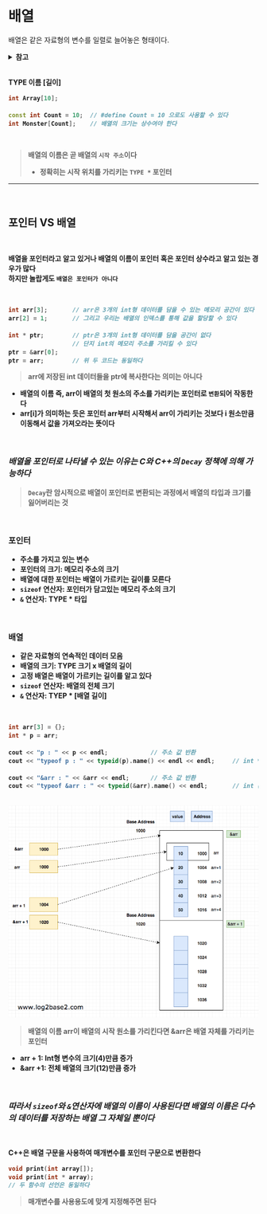 # 배열 
배열은 같은 자료형의 변수를 일렬로 늘어놓은 형태이다.

<details>
  <summary> <b>참고</summary>
  <div markdown="0">
  <a href = "https://github.com/jonghyeok98/CS-Study/blob/main/contents/data-structure/Data_Sturcture.md">배열</a>
  </div>
</details>

<br>

TYPE 이름 [길이]
``` cpp
int Array[10];

const int Count = 10;  // #define Count = 10 으로도 사용할 수 있다
int Monster[Count];    // 배열의 크기는 상수여야 한다
```

<br>

> 배열의 이름은 곧 배열의 `시작 주소`이다
> * 정확히는 시작 위치를 가리키는 `TYPE *` 포인터
---

<br>

## 포인터 VS 배열

<br>

배열을 포인터라고 알고 있거나 배열의 이름이 포인터 혹은 포인터 상수라고 알고 있는 경우가 많다   
하지만 놀랍게도 `배열은 포인터가 아니다`

<br>

``` cpp
int arr[3];       // arr은 3개의 int형 데이터를 담을 수 있는 메모리 공간이 있다
arr[2] = 1;       // 그리고 우리는 배열의 인덱스를 통해 값을 할당할 수 있다

int * ptr;        // ptr은 3개의 int형 데이터를 담을 공간이 없다
                  // 단지 int의 메모리 주소를 가리킬 수 있다
ptr = &arr[0];
ptr = arr;        // 위 두 코드는 동일하다
```
> arr에 저장된 int 데이터들을 ptr에 복사한다는 의미는 아니다

 * 배열의 이름 즉, arr이 배열의 첫 원소의 주소를 가리키는 포인터로 `변환`되어 작동한다
 * arr[i]가 의미하는 듯은 포인터 arr부터 시작해서 arr이 가리키는 것보다 i 원소만큼 이동해서 값을 가져오라는 뜻이다

<br>

### ***배열을 포인터로 나타낼 수 있는 이유는 C와 C++의 `Decay` 정책에 의해 가능하다***
> `Decay`란 암시적으로 배열이 포인터로 변환되는 과정에서 배열의 타입과 크기를 잃어버리는 것

<br>

### 포인터
 * 주소를 가지고 있는 변수
 * 포인터의 크기: 메모리 주소의 크기
 * 배열에 대한 포인터는 배열이 가르키는 길이를 모른다
 * `sizeof` 연산자: 포인터가 담고있는 메모리 주소의 크기
 * `&` 연산자: TYPE * 타입

 <br>

### 배열
 * 같은 자료형의 연속적인 데이터 모음
 * 배열의 크기: TYPE 크기 x 배열의 길이
 * 고정 배열은 배열이 가르키는 길이를 알고 있다
 * `sizeof` 연산자: 배열의 전체 크기 
 * `&` 연산자: TYEP * [배열 길이]


<br>

``` cpp
int arr[3] = {};
int * p = arr;

cout << "p : " << p << endl;            // 주소 값 반환
cout << "typeof p : " << typeid(p).name() << endl << endl;     // int * 
 
cout << "&arr : " << &arr << endl;      // 주소 값 반환 
cout << "typeof &arr : " << typeid(&arr).name() << endl;       // int (*)[3]
```

<br>

<img src = "./Images/Array/Array.png" width = 600>

> 배열의 이름 arr이 배열의 시작 원소를 가리킨다면 &arr은 배열 자체를 가리키는 포인터

 * arr + 1: Int형 변수의 크기(4)만큼 증가
 * &arr +1: 전체 배열의 크기(12)만큼 증가

<br>

### ***따라서 `sizeof`와 `&`연산자에 배열의 이름이 사용된다면 배열의 이름은 다수의 데이터를 저장하는 배열 그 자체일 뿐이다***


<br>

C++은 배열 구문을 사용하여 매개변수를 포인터 구문으로 변환한다
``` cpp
void print(int array[]);
void print(int * array);  
// 두 함수의 선언은 동일하다
```
> 매개변수를 사용용도에 맞게 지정해주면 된다
